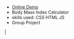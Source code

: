 <ul>
        <li><a href="https://ahnojabaiee.github.io/Body-Mass-Index-Calculator/">Online Demo</a></li>
        <li>Body Mass Index Calculator</li>
        <li>skills used: CSS HTML JS</li>
        <li>Group Project</li>
</ul>|
